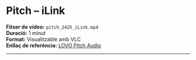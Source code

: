 # Pitch – iLink  
**Fitxer de vídeo:** `pitch_2425_iLink.mp4`  
**Duració:** 1 minut  
**Format:** Visualitzable amb VLC  
**Enllaç de referència:** [LOVO Pitch Audio](https://genny.lovo.ai/share/3c28b034-022b-437e-831c-8f0a6f3ca066)

---